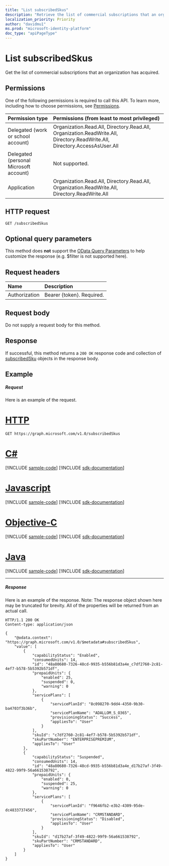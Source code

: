```yaml
---
title: "List subscribedSkus"
description: "Retrieve the list of commercial subscriptions that an organization has acquired."
localization_priority: Priority
author: "davidmu1"
ms.prod: "microsoft-identity-platform"
doc_type: "apiPageType"
---
```


# List subscribedSkus

Get the list of commercial subscriptions that an organization has acquired.

## Permissions
One of the following permissions is required to call this API. To learn more, including how to choose permissions, see [Permissions](/graph/permissions-reference).


|Permission type      | Permissions (from least to most privileged)              |
|:--------------------|:---------------------------------------------------------|
|Delegated (work or school account) | Organization.Read.All, Directory.Read.All, Organization.ReadWrite.All, Directory.ReadWrite.All, Directory.AccessAsUser.All    |
|Delegated (personal Microsoft account) | Not supported.    |
|Application | Organization.Read.All, Directory.Read.All, Organization.ReadWrite.All, Directory.ReadWrite.All |

## HTTP request
<!-- { "blockType": "ignored" } -->
```http
GET /subscribedSkus
```
## Optional query parameters
This method does **not** support the [OData Query Parameters](https://developer.microsoft.com/graph/docs/concepts/query_parameters) to help customize the response (e.g. $filter is not supported here).

## Request headers

| Name       | Description|
|:-----------|:----------|
| Authorization  | Bearer {token}. Required. |

## Request body
Do not supply a request body for this method.

## Response

If successful, this method returns a `200 OK` response code and collection of [subscribedSku](../resources/subscribedsku.md) objects in the response body.
## Example
##### Request
Here is an example of the request.

# [HTTP](#tab/http)
<!-- {
  "blockType": "request",
  "name": "get_subscribedskus"
}-->
```http
GET https://graph.microsoft.com/v1.0/subscribedSkus
```
# [C#](#tab/csharp)
[!INCLUDE [sample-code](../includes/snippets/csharp/get-subscribedskus-csharp-snippets.md)]
[!INCLUDE [sdk-documentation](../includes/snippets/snippets-sdk-documentation-link.md)]

# [Javascript](#tab/javascript)
[!INCLUDE [sample-code](../includes/snippets/javascript/get-subscribedskus-javascript-snippets.md)]
[!INCLUDE [sdk-documentation](../includes/snippets/snippets-sdk-documentation-link.md)]

# [Objective-C](#tab/objc)
[!INCLUDE [sample-code](../includes/snippets/objc/get-subscribedskus-objc-snippets.md)]
[!INCLUDE [sdk-documentation](../includes/snippets/snippets-sdk-documentation-link.md)]

# [Java](#tab/java)
[!INCLUDE [sample-code](../includes/snippets/java/get-subscribedskus-java-snippets.md)]
[!INCLUDE [sdk-documentation](../includes/snippets/snippets-sdk-documentation-link.md)]

---

##### Response
Here is an example of the response. Note: The response object shown here may be truncated for brevity. All of the properties will be returned from an actual call.
<!-- {
  "blockType": "response",
  "truncated": true,
  "@odata.type": "microsoft.graph.subscribedSku",
  "isCollection": true
} -->
```http
HTTP/1.1 200 OK
Content-type: application/json

{
    "@odata.context": "https://graph.microsoft.com/v1.0/$metadata#subscribedSkus",
    "value": [
        {
            "capabilityStatus": "Enabled",
            "consumedUnits": 14,
            "id": "48a80680-7326-48cd-9935-b556b81d3a4e_c7df2760-2c81-4ef7-b578-5b5392b571df",
            "prepaidUnits": {
                "enabled": 25,
                "suspended": 0,
                "warning": 0
            },
            "servicePlans": [
                {
                    "servicePlanId": "8c098270-9dd4-4350-9b30-ba4703f3b36b",
                    "servicePlanName": "ADALLOM_S_O365",
                    "provisioningStatus": "Success",
                    "appliesTo": "User"
                }
            ],
            "skuId": "c7df2760-2c81-4ef7-b578-5b5392b571df",
            "skuPartNumber": "ENTERPRISEPREMIUM",
            "appliesTo": "User"
        },
        {
            "capabilityStatus": "Suspended",
            "consumedUnits": 14,
            "id": "48a80680-7326-48cd-9935-b556b81d3a4e_d17b27af-3f49-4822-99f9-56a661538792",
            "prepaidUnits": {
                "enabled": 0,
                "suspended": 25,
                "warning": 0
            },
            "servicePlans": [
                {
                    "servicePlanId": "f9646fb2-e3b2-4309-95de-dc4833737456",
                    "servicePlanName": "CRMSTANDARD",
                    "provisioningStatus": "Disabled",
                    "appliesTo": "User"
                }
            ],
            "skuId": "d17b27af-3f49-4822-99f9-56a661538792",
            "skuPartNumber": "CRMSTANDARD",
            "appliesTo": "User"
        }
    ]
}
```

<!-- uuid: 8fcb5dbc-d5aa-4681-8e31-b001d5168d79
2015-10-25 14:57:30 UTC -->
<!-- {
  "type": "#page.annotation",
  "description": "List subscribedSkus",
  "keywords": "",
  "section": "documentation",
  "tocPath": "",
  "suppressions": [
  ]
}-->
